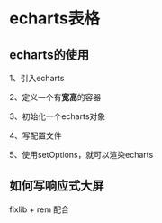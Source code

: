 # echarts表格

## echarts的使用

1、引入echarts

2、定义一个有**宽高**的容器

3、初始化一个echarts对象

4、写配置文件

5、使用setOptions，就可以渲染echarts

## 如何写响应式大屏

fixlib + rem 配合